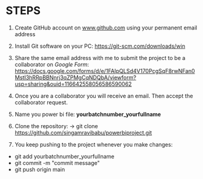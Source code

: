 # STEPS

1. Create GitHub account on www.github.com using your permanent email address

2. Install Git software on your PC: https://git-scm.com/downloads/win

3. Share the same email address with me to submit the project to be a collaborator on *Google Form*: https://docs.google.com/forms/d/e/1FAIpQLSd4V170PcgSqF8rwNFan0MstI3hRRpBBNnrj3qZPMgCqNDQbA/viewform?usp=sharing&ouid=116642558056586590062

4. Once you are a collaborator you will receive an email. Then accept the collaborator request.

5. Name you power bi file: **yourbatchnumber_yourfullname**

6. Clone the repository:
	-> git clone https://github.com/singamravibabu/powerbiproject.git

7. You keep pushing to the project whenever you make changes:
* git add yourbatchnumber_yourfullname
* git commit -m "commit message"
* git push origin main

